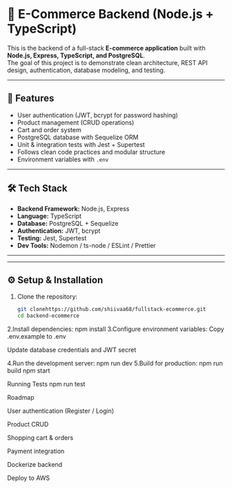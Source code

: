 # 🛒 E-Commerce Backend (Node.js + TypeScript)

This is the backend of a full-stack **E-commerce application** built with **Node.js, Express, TypeScript, and PostgreSQL**.  
The goal of this project is to demonstrate clean architecture, REST API design, authentication, database modeling, and testing.  

---

## 🚀 Features

- User authentication (JWT, bcrypt for password hashing)
- Product management (CRUD operations)
- Cart and order system
- PostgreSQL database with Sequelize ORM
- Unit & integration tests with Jest + Supertest
- Follows clean code practices and modular structure
- Environment variables with `.env`  

---

## 🛠️ Tech Stack

- **Backend Framework:** Node.js, Express
- **Language:** TypeScript
- **Database:** PostgreSQL + Sequelize
- **Authentication:** JWT, bcrypt
- **Testing:** Jest, Supertest
- **Dev Tools:** Nodemon / ts-node / ESLint / Prettier

---

---

## ⚙️ Setup & Installation

1. Clone the repository:

    ```bash
   git clonehttps://github.com/shiivaa68/fullstack-ecommerce.git
   cd backend-ecommerce

2.Install dependencies:
npm install
3.Configure environment variables:
Copy .env.example to .env

Update database credentials and JWT secret

4.Run the development server:
npm run dev
5.Build for production:
npm run build
npm start

Running Tests
npm run test

Roadmap

 User authentication (Register / Login)

 Product CRUD

 Shopping cart & orders

 Payment integration

 Dockerize backend

 Deploy to AWS
